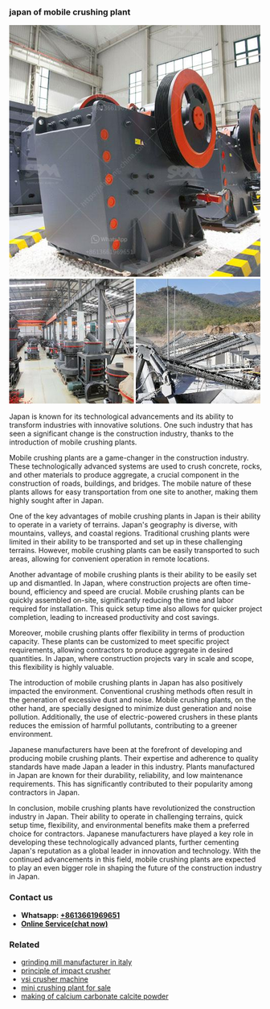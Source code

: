 <h3>japan of mobile crushing plant</h3><img src='1706766826.jpg' alt=''><p>Japan is known for its technological advancements and its ability to transform industries with innovative solutions. One such industry that has seen a significant change is the construction industry, thanks to the introduction of mobile crushing plants.</p><p>Mobile crushing plants are a game-changer in the construction industry. These technologically advanced systems are used to crush concrete, rocks, and other materials to produce aggregate, a crucial component in the construction of roads, buildings, and bridges. The mobile nature of these plants allows for easy transportation from one site to another, making them highly sought after in Japan.</p><p>One of the key advantages of mobile crushing plants in Japan is their ability to operate in a variety of terrains. Japan's geography is diverse, with mountains, valleys, and coastal regions. Traditional crushing plants were limited in their ability to be transported and set up in these challenging terrains. However, mobile crushing plants can be easily transported to such areas, allowing for convenient operation in remote locations.</p><p>Another advantage of mobile crushing plants is their ability to be easily set up and dismantled. In Japan, where construction projects are often time-bound, efficiency and speed are crucial. Mobile crushing plants can be quickly assembled on-site, significantly reducing the time and labor required for installation. This quick setup time also allows for quicker project completion, leading to increased productivity and cost savings.</p><p>Moreover, mobile crushing plants offer flexibility in terms of production capacity. These plants can be customized to meet specific project requirements, allowing contractors to produce aggregate in desired quantities. In Japan, where construction projects vary in scale and scope, this flexibility is highly valuable.</p><p>The introduction of mobile crushing plants in Japan has also positively impacted the environment. Conventional crushing methods often result in the generation of excessive dust and noise. Mobile crushing plants, on the other hand, are specially designed to minimize dust generation and noise pollution. Additionally, the use of electric-powered crushers in these plants reduces the emission of harmful pollutants, contributing to a greener environment.</p><p>Japanese manufacturers have been at the forefront of developing and producing mobile crushing plants. Their expertise and adherence to quality standards have made Japan a leader in this industry. Plants manufactured in Japan are known for their durability, reliability, and low maintenance requirements. This has significantly contributed to their popularity among contractors in Japan.</p><p>In conclusion, mobile crushing plants have revolutionized the construction industry in Japan. Their ability to operate in challenging terrains, quick setup time, flexibility, and environmental benefits make them a preferred choice for contractors. Japanese manufacturers have played a key role in developing these technologically advanced plants, further cementing Japan's reputation as a global leader in innovation and technology. With the continued advancements in this field, mobile crushing plants are expected to play an even bigger role in shaping the future of the construction industry in Japan.</p><h3>Contact us</h3><ul><li><strong>Whatsapp:&nbsp;<a href="https://wa.me/8613661969651">+8613661969651</a></strong></li><li><a href="https://swt.shibang-china.com/?git&amp;zhl&amp;japan of mobile crushing plant"><strong>Online Service(chat now)</strong></a></li></ul><h3>Related</h3><ul><li><a href='grinding mill manufacturer in italy.md'>grinding mill manufacturer in italy</a></li><li><a href='principle of impact crusher.md'>principle of impact crusher</a></li><li><a href='vsi crusher machine.md'>vsi crusher machine</a></li><li><a href='mini crushing plant for sale.md'>mini crushing plant for sale</a></li><li><a href='making of calcium carbonate calcite powder.md'>making of calcium carbonate calcite powder</a></li></ul>